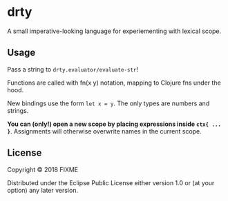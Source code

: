 # drty

A small imperative-looking language for experiementing with lexical scope.

## Usage

Pass a string to `drty.evaluator/evaluate-str`!

Functions are called with fn(x y) notation, mapping to Clojure fns under the
hood.

New bindings use the form `let x = y`. The only types are numbers and strings.

**You can (only!) open a new scope by placing expressions inside `ctx{ ...
}`**. Assignments will otherwise overwrite names in the current scope.

## License

Copyright © 2018 FIXME

Distributed under the Eclipse Public License either version 1.0 or (at
your option) any later version.
